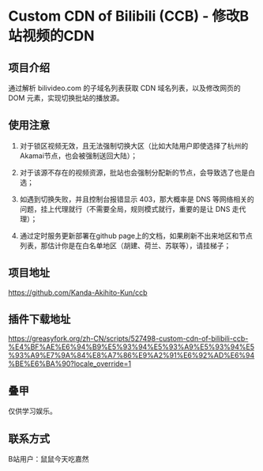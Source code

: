# Custom CDN of Bilibili (CCB) - 修改B站视频的CDN



## 项目介绍

通过解析 bilivideo.com 的子域名列表获取 CDN 域名列表，以及修改网页的 DOM 元素，实现切换批站的播放源。


## 使用注意

1. 对于锁区视频无效，且无法强制切换大区（比如大陆用户即使选择了杭州的Akamai节点，也会被强制送回大陆）；

2. 对于该源不存在的视频资源，批站也会强制分配新的节点，会导致选了也是白选；

3. 如遇到切换失败，并且控制台报错显示 403，那大概率是 DNS 等网络相关的问题，挂上代理就行（不需要全局，规则模式就行，重要的是让 DNS 走代理）；

4. 通过定时服务更新部署在github page上的文档，如果刷新不出来地区和节点列表，那估计你是在白名单地区（胡建、荷兰、苏联等），请挂梯子；


## 项目地址
https://github.com/Kanda-Akihito-Kun/ccb


## 插件下载地址
https://greasyfork.org/zh-CN/scripts/527498-custom-cdn-of-bilibili-ccb-%E4%BF%AE%E6%94%B9%E5%93%94%E5%93%A9%E5%93%94%E5%93%A9%E7%9A%84%E8%A7%86%E9%A2%91%E6%92%AD%E6%94%BE%E6%BA%90?locale_override=1


## 叠甲

仅供学习娱乐。


## 联系方式

B站用户：鼠鼠今天吃嘉然